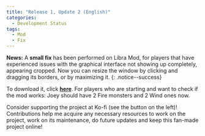 ```yaml
---
title: "Release 1, Update 2 (English)"
categories:
  - Development Status
tags:
  - Mod
  - Fix
---
```


**News:** A **small fix** has been performed on Libra Mod, for players that have experienced issues with the graphical interface not showing up completely, appearing cropped. Now you can resize the window by clicking and dragging its borders, or by maximizing it.
{: .notice--success}

To download it, click <a href="../../assets/Releases/Libra Mod - v0.8.3.zip">**here**</a>. For players who are starting and want to check if the mod works: Joey should have 2 Fire monsters and 2 Wind ones now.

Consider supporting the project at Ko-fi (see the button on the left)! Contributions help me acquire any necessary resources to work on the project, work on its maintenance, do future updates and keep this fan-made project online!

<script type='text/javascript' src='https://storage.ko-fi.com/cdn/widget/Widget_2.js'></script><script type='text/javascript'>kofiwidget2.init('Support Me on Ko-fi', '#000000', 'J3J146LLW');kofiwidget2.draw();</sc
